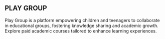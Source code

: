 ## PLAY GROUP

Play Group is a platform empowering children and teenagers to collaborate in educational groups, fostering knowledge sharing and academic growth. Explore paid academic courses tailored to enhance learning experiences.